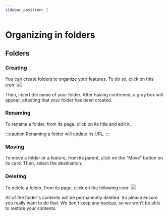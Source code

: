 ```yaml
---
sidebar_position: 2
---
```


# Organizing in folders

## Folders

### Creating

You can create folders to organize your features. To do so, click on this icon: ![](/img/create-path.png)

Then, insert the name of your folder. After having confirmed, a gray box will appear, attesting that your folder has 
been created.

### Renaming

To rename a folder, from its page, click on its title and edit it.

:::caution
Renaming a folder will update its URL.
:::

### Moving

To move a folder or a feature, from its parent, click on the "Move" button on its card. Then, select the destination.

### Deleting

To delete a folder, from its page, click on the following icon: ![](/img/delete.png)

All of the folder's contents will be permanently deleted. So please ensure you really want to do that.
We don't keep any backup, so we won't be able to restore your contents.
